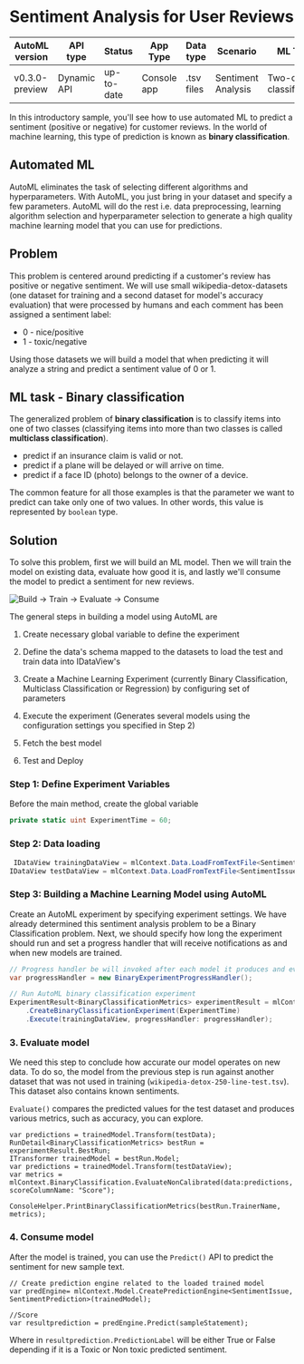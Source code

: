 # Sentiment Analysis for User Reviews

| AutoML version | API type          | Status                        | App Type    | Data type | Scenario            | ML Task                   | Algorithms                  |
|----------------|-------------------|-------------------------------|-------------|-----------|---------------------|---------------------------|-----------------------------|
| v0.3.0-preview          | Dynamic API | up-to-date | Console app | .tsv files | Sentiment Analysis | Two-class  classification | Linear Classification |

In this introductory sample, you'll see how to use automated ML to predict a sentiment (positive or negative) for customer reviews. In the world of machine learning, this type of prediction is known as **binary classification**.

## Automated ML
AutoML eliminates the task of selecting different algorithms and hyperparameters. With AutoML, you just bring in your dataset and specify a few parameters. AutoML will do the rest i.e. data preprocessing, learning algorithm selection and hyperparameter selection to generate a high quality machine learning model that you can use for predictions.

## Problem
This problem is centered around predicting if a customer's review has positive or negative sentiment. We will use small wikipedia-detox-datasets (one dataset for training and a second dataset for model's accuracy evaluation) that were processed by humans and each comment has been assigned a sentiment label: 
* 0 - nice/positive
* 1 - toxic/negative

Using those datasets we will build a model that when predicting it will analyze a string and predict a sentiment value of 0 or 1.

## ML task - Binary classification
The generalized problem of **binary classification** is to classify items into one of two classes (classifying items into more than two classes is called **multiclass classification**).

* predict if an insurance claim is valid or not.
* predict if a plane will be delayed or will arrive on time.
* predict if a face ID (photo) belongs to the owner of a device.

The common feature for all those examples is that the parameter we want to predict can take only one of two values. In other words, this value is represented by `boolean` type.

## Solution
To solve this problem, first we will build an ML model. Then we will train the model on existing data, evaluate how good it is, and lastly we'll consume the model to predict a sentiment for new reviews.

![Build -> Train -> Evaluate -> Consume](../shared_content/modelpipeline.png)


The general steps in building a model using AutoML are

1) Create necessary global variable to define the experiment

2) Define the data's schema mapped to the datasets to load the test and train data into IDataView's

3) Create a Machine Learning Experiment (currently Binary Classification, Multiclass Classification or Regression) by configuring set of parameters

4) Execute the experiment (Generates several models using the configuration settings you specified in Step 2)

5) Fetch the best model

6) Test and Deploy

### Step 1: Define Experiment Variables

Before the main method, create the global variable
```C#
private static uint ExperimentTime = 60;
```

### Step 2: Data loading

```C#
 IDataView trainingDataView = mlContext.Data.LoadFromTextFile<SentimentIssue>(TrainDataPath, hasHeader: true);
IDataView testDataView = mlContext.Data.LoadFromTextFile<SentimentIssue>(TestDataPath, hasHeader: true);
```

### Step 3: Building a Machine Learning Model using AutoML

Create an AutoML experiment by specifying experiment settings. We have already determined this sentiment analysis problem to be a Binary Classification problem. Next, we should specify how long the experiment should run and set a progress handler that will receive notifications as and when new models are trained.


```C#
// Progress handler be will invoked after each model it produces and evaluates.
var progressHandler = new BinaryExperimentProgressHandler();

// Run AutoML binary classification experiment
ExperimentResult<BinaryClassificationMetrics> experimentResult = mlContext.Auto()
    .CreateBinaryClassificationExperiment(ExperimentTime)
    .Execute(trainingDataView, progressHandler: progressHandler);
```

### 3. Evaluate model

We need this step to conclude how accurate our model operates on new data. To do so, the model from the previous step is run against another dataset that was not used in training (`wikipedia-detox-250-line-test.tsv`). This dataset also contains known sentiments. 

`Evaluate()` compares the predicted values for the test dataset and produces various metrics, such as accuracy, you can explore.

```CSharp
var predictions = trainedModel.Transform(testData);
RunDetail<BinaryClassificationMetrics> bestRun = experimentResult.BestRun;
ITransformer trainedModel = bestRun.Model;
var predictions = trainedModel.Transform(testDataView);
var metrics = mlContext.BinaryClassification.EvaluateNonCalibrated(data:predictions, scoreColumnName: "Score");

ConsoleHelper.PrintBinaryClassificationMetrics(bestRun.TrainerName, metrics);
```

### 4. Consume model

After the model is trained, you can use the `Predict()` API to predict the sentiment for new sample text. 

```CSharp
// Create prediction engine related to the loaded trained model
var predEngine= mlContext.Model.CreatePredictionEngine<SentimentIssue, SentimentPrediction>(trainedModel);

//Score
var resultprediction = predEngine.Predict(sampleStatement);
```

Where in `resultprediction.PredictionLabel` will be either True or False depending if it is a Toxic or Non toxic predicted sentiment.
